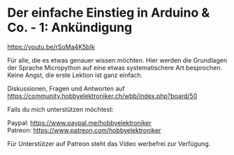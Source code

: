 # Der einfache Einstieg in Arduino & Co. - 1: Ankündigung
 
https://youtu.be/rSoMa4K5bIk

Für alle, die es etwas genauer wissen möchten. Hier werden die Grundlagen der Sprache Micropython auf eine etwas systematischere Art besprochen. Keine Angst, die erste Lektion ist ganz einfach.

Diskussionen, Fragen und Antworten auf 
https://community.hobbyelektroniker.ch/wbb/index.php?board/50

Falls du mich unterstützen möchtest:

Paypal: https://www.paypal.me/hobbyelektroniker<br>
Patreon: https://www.patreon.com/hobbyelektroniker

Für Unterstützer auf Patreon steht das Video werbefrei zur Verfügung.



